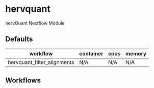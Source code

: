 # hervquant

hervQuant Nextflow Module

## Defaults

| workflow | container | cpus | memory |
| --- | --- | --- | --- |
| hervquant_filter_alignments | N/A | N/A | N/A |

## Workflows
